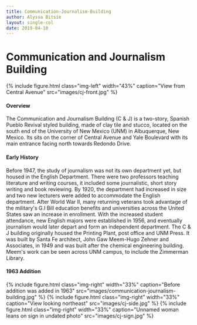 ```yaml
---
title: Communication-Journalism-Building
author: Alyssa Bitsie
layout: single-col
date: 2019-04-10
---
```



# Communication and Journalism Building

{% include figure.html class="img-left" width="43%" caption="View from Central Avenue" src="images/cj-front.jpg" %}
#### Overview
The Communication and Journalism Building (C & J) is a two-story, Spanish Pueblo Revival styled building, made of clay tile and stucco, located on the south end of the University of New Mexico (UNM) in Albuquerque, New Mexico. Its sits on the corner of Central Avenue and Yale Boulevard with its main entrance facing north towards Redondo Drive.



#### Early History
Before 1947, the study of journalism was not its own department yet, but housed in the English Department. There were two professors teaching literature and writing courses, it included some journalistic, short story writing and book reviewing. By 1920, the department had increased in size and two new lecturers were added to accommodate the English department. After World War II, many returning veterans took advantage of the military's G.I Bill education benefits and universities across the United States saw an increase in enrollment. With the increased student attendance, new English majors were established in 1956, and eventually journalism would later depart and form an independent department. The C & J building originally housed the Printing Plant, post office and UNM Press. It was built by Santa Fe architect, John Gaw Meem-Hugo Zehner and Associates, in 1949 and was built after the chemical engineering building. Meem's work can be seen across UNM campus, to include the Zimmerman Library. 



#### 1963 Addition
{% include figure.html class="img-right" width="33%" caption="Before addition was added in 1963" src="images/communication-journalism-building.jpg" %}
{% include figure.html class="img-right" width="33%" caption="View looking northeast" src="images/cj-side.jpg" %}
{% include figure.html class="img-right" width="33%" caption="Unnamed woman leans on sign in undated photo" src="images/cj-sign.jpg" %}
